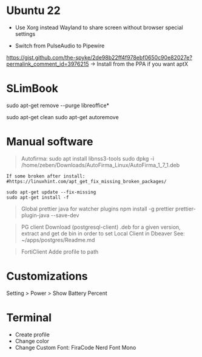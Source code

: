 Ubuntu 22
=================

- Use Xorg instead Wayland to share screen without browser special settings

- Switch from PulseAudio to Pipewire

https://gist.github.com/the-spyke/2de98b22ff4f978ebf0650c90e82027e?permalink_comment_id=3976215
 -> Install from the PPA if you want aptX


SLimBook
=================

sudo apt-get remove --purge libreoffice\*

sudo apt-get clean
sudo apt-get autoremove



Manual software
==================

> Autofirma:
	    sudo apt install libnss3-tools
		sudo dpkg -i /home/zeben/Downloads/AutoFirma_Linux/AutoFirma_1_7_1.deb


	If some broken after install:
    #https://linuxhint.com/apt_get_fix_missing_broken_packages/

	sudo apt-get update --fix-missing
    sudo apt-get install -f

> Global prettier java for watcher plugins
  npm install -g prettier prettier-plugin-java --save-dev


> PG client
  Download (postgresql-client) .deb for a given version, extract and get de bin in order to set Local Client in Dbeaver
  See: ~/apps/postgres/Readme.md


> FortiClient
  Adde profile to path


Customizations
===================
 Setting > Power > Show Battery Percent


Terminal
===================

- Create profile
- Change color
- Change Custom Font: FiraCode Nerd Font Mono
